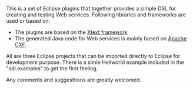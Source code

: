 This is a set of Eclipse plugins that together provides a simple DSL for creating and testing Web services. Following libraries and frameworks are used or based on:

* The plugins are based on the [Xtext framework](https://eclipse.org/Xtext)
* The generated Java code for Web services is mainly based on [Apache CXF](https://cxf.apache.org).

All are three Eclipse projects that can be imported directly to Eclipse for development purpose. There is a simle Hellworld example included in the "sdl.examples" to get the first feeling.

Any comments and suggesttions are greatly welcomed.
